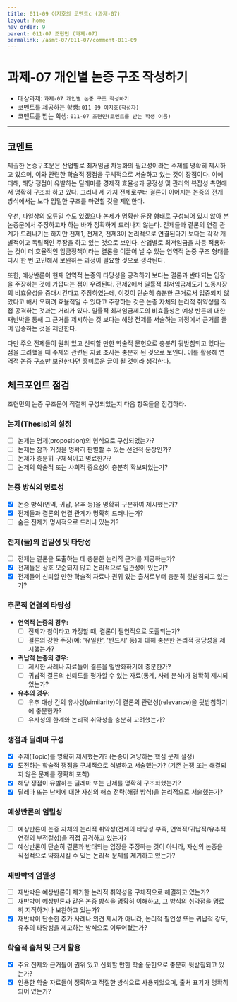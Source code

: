 ```yaml
---
title: 011-09 이지호의 코멘트c (과제-07) 
layout: home
nav_order: 9
parent: 011-07 조현민 (과제-07)
permalink: /asmt-07/011-07/comment-011-09
---
```


# 과제-07 개인별 논증 구조 작성하기

- 대상과제: `과제-07 개인별 논증 구조 작성하기`
- 코멘트를 제공하는 학생: `011-09 이지호(작성자)` 
- 코멘트를 받는 학생: `011-07 조현민(코멘트를 받는 학생 이름)` 

---

## 코멘트

제출한 논증구조문은 산업별로 최저임금 차등화의 필요성이라는 주제를 명확히 제시하고 있으며, 이와 관련한 학술적 쟁점을 구체적으로 서술하고 있는 것이 장점이다. 이에 더해, 해당 쟁점이 유발하는 딜레마를 경제적 효율성과 공정성 및 관리의 복잡성 측면에서 명확히 구조화 하고 있다. 그러나 세 가지 전제로부터 결론이 이어지는 논증의 전개 방식에서는 보다 엄밀한 구조를 마련할 것을 제안한다. 

우선, 파일상의 오류일 수도 있겠으나 논제가 명확한 문장 형태로 구성되어 있지 않아 본 논증문에서 주장하고자 하는 바가 정확하게 드러나지 않는다. 전제들과 결론의 연결 관계가 드러나기는 하지만 전제1, 전제2, 전제3이 논리적으로 연결된다기 보다는 각각 개별적이고 독립적인 주장을 하고 있는 것으로 보인다. 산업별로 최저임금을 차등 적용하는 것이 더 효율적인 임금정책이라는 결론을 이끌어 낼 수 있는 연역적 논증 구조 형태를 다시 한 번 고민해서 보완하는 과정이 필요할 것으로 생각된다. 

또한, 예상반론이 현재 연역적 논증의 타당성을 공격하기 보다는 결론과 반대되는 입장을 주장하는 것에 가깝다는 점이 우려된다. 전제2에서 일률적 최저임금제도가 노동시장의 비효율성을 증대시킨다고 주장하였는데, 이것이 단순히 충분한 근거로서 입증되지 않았다고 해서 오히려 효율적일 수 있다고 주장하는 것은 논증 자체의 논리적 취약성을 직접 공격하는 것과는 거리가 있다. 일률적 최저임금제도의 비효율성은 예상 반론에 대한 재반박을 통해 그 근거를 제시하는 것 보다는 해당 전제를 서술하는 과정에서 근거를 들어 입증하는 것을 제안한다. 

다만 주요 전제들이 권위 있고 신뢰할 만한 학술적 문헌으로 충분히 뒷받침되고 있다는 점을 고려했을 때 주제와 관련된 자료 조사는 충분히 된 것으로 보인다. 이를 활용해 연역적 논증 구조만 보완한다면 흥미로운 글이 될 것이라 생각한다. 

## 체크포인트 점검

조현민의 논증 구조문이 적절히 구성되었는지 다음 항목들을 점검하라.

### **논제(Thesis)의 설정**
- [ ] 논제는 명제(proposition)의 형식으로 구성되었는가?
- [ ] 논제는 참과 거짓을 명확히 판별할 수 있는 선언적 문장인가?
- [ ] 논제가 충분히 구체적이고 명료한가?
- [ ] 논제의 학술적 또는 사회적 중요성이 충분히 확보되었는가?

### **논증 방식의 명료성**
- [x] 논증 방식(연역, 귀납, 유추 등)을 명확히 구분하여 제시했는가?
- [x] 전제들과 결론의 연결 관계가 명확히 드러나는가?
- [ ] 숨은 전제가 명시적으로 드러나 있는가?

### **전제(들)의 엄밀성 및 타당성**
- [ ] 전제는 결론을 도출하는 데 충분한 논리적 근거를 제공하는가?
- [x] 전제들은 상호 모순되지 않고 논리적으로 일관성이 있는가?
- [x] 전제들이 신뢰할 만한 학술적 자료나 권위 있는 출처로부터 충분히 뒷받침되고 있는가?

### **추론적 연결의 타당성**
- **연역적 논증의 경우:**
  - [ ] 전제가 참이라고 가정할 때, 결론이 필연적으로 도출되는가?
  - [ ] 결론의 강한 주장(예: '유일한', '반드시' 등)에 대해 충분한 논리적 정당성을 제시했는가?

- **귀납적 논증의 경우:**
  - [ ] 제시한 사례나 자료들이 결론을 일반화하기에 충분한가?
  - [ ] 귀납적 결론의 신뢰도를 평가할 수 있는 자료(통계, 사례 분석)가 명확히 제시되었는가?

- **유추의 경우:**
  - [ ] 유추 대상 간의 유사성(similarity)이 결론의 관련성(relevance)을 뒷받침하기에 충분한가?
  - [ ] 유사성의 한계와 논리적 취약성을 충분히 고려했는가?

### **쟁점과 딜레마 구성**
- [x] 주제(Topic)를 명확히 제시했는가? (논증이 겨냥하는 핵심 문제 설정)
- [x] 도전하는 학술적 쟁점을 구체적으로 식별하고 서술했는가? (기존 논쟁 또는 해결되지 않은 문제를 정확히 포착)
- [x] 해당 쟁점이 유발하는 딜레마 또는 난제를 명확히 구조화했는가?
- [x] 딜레마 또는 난제에 대한 자신의 해소 전략(해결 방식)을 논리적으로 서술했는가?

### **예상반론의 엄밀성**
- [ ] 예상반론이 논증 자체의 논리적 취약성(전제의 타당성 부족, 연역적/귀납적/유추적 연결의 부적절성)을 직접 공격하고 있는가?
- [ ] 예상반론이 단순히 결론과 반대되는 입장을 주장하는 것이 아니라, 자신의 논증을 직접적으로 약화시킬 수 있는 논리적 문제를 제기하고 있는가?

### **재반박의 엄밀성**
- [ ] 재반박은 예상반론이 제기한 논리적 취약성을 구체적으로 해결하고 있는가?
- [ ] 재반박이 예상반론과 같은 논증 방식을 명확히 이해하고, 그 방식의 취약점을 명료히 지적하거나 보완하고 있는가?
- [x] 재반박이 단순한 추가 사례나 의견 제시가 아니라, 논리적 필연성 또는 귀납적 강도, 유추의 타당성을 제고하는 방식으로 이루어졌는가?

### **학술적 출처 및 근거 활용**
- [x] 주요 전제와 근거들이 권위 있고 신뢰할 만한 학술 문헌으로 충분히 뒷받침되고 있는가?
- [x] 인용한 학술 자료들이 정확하고 적절한 방식으로 사용되었으며, 출처 표기가 명확히 되어 있는가?
